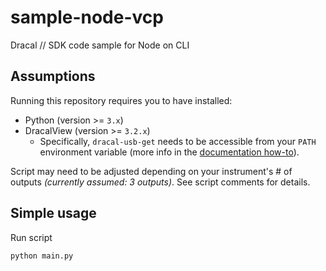 # sample-node-vcp
Dracal // SDK code sample for Node on CLI

## Assumptions

Running this repository requires you to have installed:
- Python (version >= `3.x`)
- DracalView (version >= `3.2.x`)
  - Specifically, `dracal-usb-get` needs to be accessible from your `PATH` environment variable (more info in the [documentation how-to](https://www.dracal.com/en/programmers_howto/#dracal-usb-get)).

Script may need to be adjusted depending on your instrument's # of outputs _(currently assumed: 3 outputs)_. See script comments for details.

## Simple usage

Run script
```
python main.py
```
